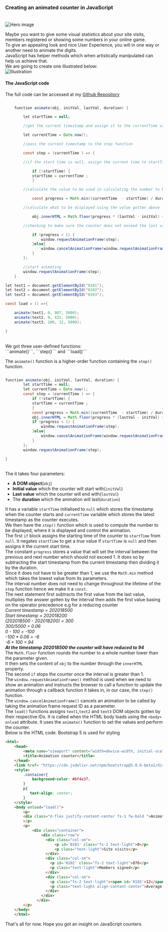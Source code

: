 ### Creating an animated counter in JavaScript</br></br>

![Hero image](/engineering-education/animation-counter-javascript/hero.jpg)

Maybe you want to give some visual statistics about your site visits, members registered or showing some numbers in your online game.</br>To give an appealing look and nice User Experience, you will in one way or another need to animate the digits.</br>
JavaScript has helper methods which when artistically manipulated can help us achieve that.</br>
We are going to create one illustrated below:</br>
![Illustration](/engineering-education/animation-counter-javascript/illustration.gif)

#### The JavaScript code</br>
The full code can be accessed at my [Github Repository](https://github.com/Agusioma/animation-counter-javascript/blob/main/animation-counter.html)</br>

```java

    function animate(obj, initVal, lastVal, duration) {

        let startTime = null;

        //get the current timestamp and assign it to the currentTime variable

        let currentTime = Date.now();

        //pass the current timestamp to the step function

        const step = (currentTime ) => {

        //if the start time is null, assign the current time to startTime

            if (!startTime) {
            startTime = currentTime ;
            }

        //calculate the value to be used in calculating the number to be displayed

            const progress = Math.min((currentTime  - startTime) / duration, 1);

        //calculate what to be displayed using the value gotten above

            obj.innerHTML = Math.floor(progress * (lastVal - initVal) + initVal);

        //checking to make sure the counter does not exceed the last value(lastVal)

            if (progress < 1) {
                window.requestAnimationFrame(step);
            }else{
                window.cancelAnimationFrame(window.requestAnimationFrame(step));
            }
        };

        //start animating
        window.requestAnimationFrame(step);
    }

let text1 = document.getElementById('0101');
let text2 = document.getElementById('0102');
let text3 = document.getElementById('0103');

const load = () =>{

    animate(text1, 0, 907, 5000);
    animate(text2, 0, 432, 5000);
    animate(text3, 100, 12, 5000);

}

```
</br>
We got three user-defined functions:</br>
```animate()```, ```step()``` and ```load()```

The ```animate()``` function is a higher-order function containing the ```step()``` function.</br>

```java

function animate(obj, initVal, lastVal, duration) {
        let startTime = null;
        let currentTime = Date.now();
        const step = (currentTime ) => {
            if (!startTime) {
            startTime = currentTime ;
            }
            const progress = Math.min((currentTime  - startTime) / duration, 1);
            obj.innerHTML = Math.floor(progress * (lastVal - initVal) + initVal);
            if (progress < 1) {
                window.requestAnimationFrame(step);
            }else{
                window.cancelAnimationFrame(window.requestAnimationFrame(step));
            }
        };
        window.requestAnimationFrame(step);

}
```
</br>
The it takes four parameters:</br>

- **A DOM object**(```obj```)
- **Initial value** which the counter will start with(```initVal```)
- **Last value** which the counter will end with(```lastVal```)
- The **duration** which the animation will last(```duration```)

It has a variable ```startTime``` initialised to ``null`` which stores the timestamp when the counter starts and ```currentTime``` variable which stores the latest timestamp as the counter executes.</br>
We then have the ```step()``` function which is used to compute the number to be displayed, where it is displayed and control the animation.</br>
The first ```if``` block assigns the starting time of the counter to ```startTime``` from ```null```. It negates ```startTime``` to get a *true* value if ```startTime``` is ```null``` and then assigns it the current start time.</br>
The constant ```progress``` stores a value that will set the interval between the previous and next number which should not exceed 1. It does so by subtracting the start timestamp from the current timestamp then dividing it by the duration.</br>
Since it does not have to be greater than 1, we use the ```Math.min``` method which takes the lowest value from its parameters.</br>The interval number does not need to change throughout the lifetime of the ``step`` function hence we make it a ```const```.</br>
The next statement first subtracts the first value from the last value, multiplies the answer gotten by the interval then adds the first value basing on the operator precedence e.g for a reducing counter</br>
*Current timestamp = 202018500*</br>
*Start timestamp = 202018200*</br>
*(202018500 - 202018200) = 300*</br>
*300/5000 = 0.06*</br>
*0 - 100 = -100*</br>
*-100 * 0.06 = -6*</br>
*-6 + 100 = 94*</br>
***At the timestamp 202018500 the counter will have reduced to 94***
</br>
The ```Math.floor``` function rounds the number to a whole number lower than the parameter given.</br>
It then sets the content of ```obj``` to the number through the ```innerHTML``` property.</br>
The second ``if`` stops the counter once the interval is greater than 1.</br>
The ```window.requestAnimationFrame()``` method is used when we need to show an animation and instructs the browser to call a function to update the animation through a callback function it takes in, in our case, the ```step()``` function.</br>
The ```window.cancelAnimationFrame()``` cancels an animation to be called by taking the animation frame request ID as a parameter.</br>
The ```load()``` functions assigns ``text1``,``text2`` and ``text3`` DOM objects gotten by their respective IDs. It is called when the HTML body loads using the ``<body>`` ``onload`` attribute. It uses the ``animate()`` function to set the values and perform the counter.</br>
Below is the HTML code. Bootstrap 5 is used for styling</br>
```html
<html>
    <head>
        <meta name="viewport" content="width=device-width, initial-scale=1.0">
        <title>Animation counter</title>
    </head>
    <link href= "https://cdn.jsdelivr.net/npm/bootstrap@5.0.0-beta1/dist/css/bootstrap.min.css" rel="stylesheet" integrity="sha384-giJF6kkoqNQ00vy+HMDP7azOuL0xtbfIcaT9wjKHr8RbDVddVHyTfAAsrekwKmP1" crossorigin="anonymous">
    <style>
        .container{
            background-color: #6f4e37;
        }
        p{
           text-align: center; 
        }
    </style>
    <body onload="load()">
        <p>
        <div class="d-flex justify-content-center fs-1 fw-bold ">Animation Counter</div>
        </p>
        <p>
            <div class="container">
                <div class="row">
                  <div class="col-sm">
                      <p id='0101' class="fs-2 text-light">0</p>
                      <p class="text-light">Site visits</p>
                  </div>
                  <div class="col-sm">
                    <p id='0102' class="fs-2 text-light">876</p>
                    <p class="text-light">Members signed</p>
                  </div>
                  <div class="col-sm">
                    <p class="fs-2 text-light"><span id='0103'>12</span>%</p>
                    <p class="text-light align-content-center">Average complain rate</p>
                  </div>
                </div>
              </div>
        </p>
    </body>
    </html>

```
That's all for now. Hope you got an insight on JavaScript counters.

